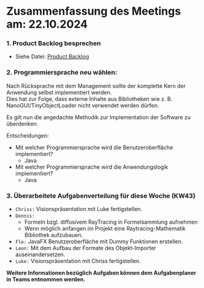 # Zusammenfassung des Meetings am: 22.10.2024

### 1. Product Backlog besprechen

- Siehe Datei: [Product Backlog](../../02_Product_Backlog.xlsx)<br>

### 2. Programmiersprache neu wählen:

Nach Rücksprache mit dem Management sollte der komplette Kern der Anwendung selbst implementiert werden.<br>
Dies hat zur Folge, dass externe Inhalte aus Bibliotheken wie z. B. NanoGUI/TinyObjectLoader nicht verwendet werden dürfen.<br>

Es gilt nun die angedachte Methodik zur Implementation der Software zu überdenken.<br>

Entscheidungen:<br>

- Mit welcher Programmiersprache wird die Benutzeroberfläche implementiert?<br>
  - Java<br>
- Mit welcher Programmiersprache wird die Anwendungslogik implementiert?<br>
  - Java<br>

### 3. Überarbeitete Aufgabenverteilung für diese Woche (KW43)

- ```Chriss:``` Visionspräsentation mit Luke fertigstellen.<br>
- ```Dennis:``` 
  - Formeln bzgl. diffusivem RayTracing in Formelsammlung aufnehmen<br> 
  - Wenn möglich anfangen im Projekt eine Raytracing-Mathematik Bibliothek aufzubauen.<br>
- ```Flo:``` JavaFX Benutzeroberfläche mit Dummy Funktionen erstellen.<br>
- ```Leon:``` Mit dem Aufbau der Formate des Objekt-Importer auseinandersetzen.<br>
- ```Luke:``` Visionspräsentation mit Chriss fertigstellen.<br>

**Weitere Informationen bezüglich Aufgaben können dem Aufgabenplaner in Teams entnommen werden.**
